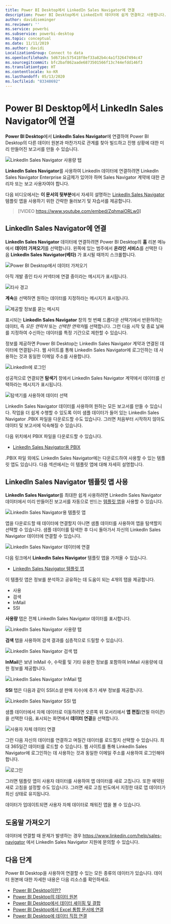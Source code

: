 ```yaml
---
title: Power BI Desktop에서 LinkedIn Sales Navigator에 연결
description: Power BI Desktop에서 LinkedIn의 데이터에 쉽게 연결하고 사용합니다.
author: davidiseminger
ms.reviewer: ''
ms.service: powerbi
ms.subservice: powerbi-desktop
ms.topic: conceptual
ms.date: 11/11/2019
ms.author: davidi
LocalizationGroup: Connect to data
ms.openlocfilehash: 5d6716c575418f8ef33a82b4c4a1f32647494c47
ms.sourcegitcommit: bfc2baf862aade6873501566f13c744efdd146f3
ms.translationtype: HT
ms.contentlocale: ko-KR
ms.lasthandoff: 05/13/2020
ms.locfileid: "83348692"
---
```

# <a name="connect-to-linkedin-sales-navigator-in-power-bi-desktop"></a>Power BI Desktop에서 LinkedIn Sales Navigator에 연결

**Power BI Desktop**에서 **LinkedIn Sales Navigator**에 연결하여 Power BI Desktop의 다른 데이터 원본과 마찬가지로 관계를 찾아 빌드하고 진행 상황에 대한 미리 만들어진 보고서를 만들 수 있습니다.

![LinkedIn Sales Navigator 사용량 탭](media/desktop-connect-linkedin-sales-navigator/linkedin-sales-navigator-01.png)


**LinkedIn Sales Navigator**를 사용하여 LinkedIn 데이터에 연결하려면 LinkedIn Sales Navigator Enterprise 요금제가 있어야 하며 Sales Navigator 계약에 대한 관리자 또는 보고 사용자여야 합니다.

다음 비디오에서는 **이 문서의 뒷부분**에서 자세히 설명하는 [LinkedIn Sales Navigator](#using-the-linkedin-sales-navigator-template-app) 템플릿 앱을 사용하기 위한 간략한 둘러보기 및 자습서를 제공합니다. 

> [!VIDEO https://www.youtube.com/embed/ZqhmaiORLw0]

## <a name="connect-to-linkedin-sales-navigator"></a>LinkedIn Sales Navigator에 연결

**LinkedIn Sales Navigator** 데이터에 연결하려면 Power BI Desktop의 **홈** 리본 메뉴에서 **데이터 가져오기**를 선택합니다. 왼쪽에 있는 범주에서 **온라인 서비스**를 선택한 다음 **LinkedIn Sales Navigator(베타)** 가 표시될 때까지 스크롤합니다.

![Power BI Desktop에서 데이터 가져오기](media/desktop-connect-linkedin-sales-navigator/linkedin-sales-navigator-02.png)

아직 개발 중인 타사 커넥터에 연결 중이라는 메시지가 표시됩니다. 

![타사 경고](media/desktop-connect-linkedin-sales-navigator/linkedin-sales-navigator-03.png)

**계속**을 선택하면 원하는 데이터를 지정하라는 메시지가 표시됩니다.

![제공할 정보를 묻는 메시지](media/desktop-connect-linkedin-sales-navigator/linkedin-sales-navigator-04.png)


표시되는 **LinkedIn Sales Navigator** 창의 첫 번째 드롭다운 선택기에서 반환하려는 데이터, 즉 *모든 연락처* 또는 *선택한 연락처*를 선택합니다. 그런 다음 시작 및 종료 날짜를 지정하여 수신하는 데이터를 특정 기간으로 제한할 수 있습니다.

정보를 제공하면 Power BI Desktop는 LinkedIn Sales Navigator 계약과 연결된 데이터에 연결됩니다. 웹 사이트를 통해 LinkedIn Sales Navigator에 로그인하는 데 사용하는 것과 동일한 이메일 주소를 사용합니다. 

![LinkedIn에 로그인](media/desktop-connect-linkedin-sales-navigator/linkedin-sales-navigator-05.png)

성공적으로 연결되면 **탐색기** 창에서 LinkedIn Sales Navigator 계약에서 데이터를 선택하라는 메시지가 표시됩니다.

![탐색기를 사용하여 데이터 선택](media/desktop-connect-linkedin-sales-navigator/linkedin-sales-navigator-09.png)

LinkedIn Sales Navigator 데이터를 사용하여 원하는 모든 보고서를 만들 수 있습니다. 작업을 더 쉽게 수행할 수 있도록 이미 샘플 데이터가 들어 있는 LinkedIn Sales Navigator .PBIX 파일을 다운로드할 수도 있습니다. 그러면 처음부터 시작하지 않아도 데이터 및 보고서에 익숙해질 수 있습니다.

다음 위치에서 PBIX 파일을 다운로드할 수 있습니다.
* [LinkedIn Sales Navigator용 PBIX](service-template-apps-samples.md)

.PBIX 파일 외에도 LinkedIn Sales Navigator에는 다운로드하여 사용할 수 있는 템플릿 앱도 있습니다. 다음 섹션에서는 이 템플릿 앱에 대해 자세히 설명합니다.


## <a name="using-the-linkedin-sales-navigator-template-app"></a>LinkedIn Sales Navigator 템플릿 앱 사용

**LinkedIn Sales Navigator**를 최대한 쉽게 사용하려면 LinkedIn Sales Navigator 데이터에서 미리 만들어진 보고서를 자동으로 만드는 [템플릿 앱](service-template-apps-overview.md)을 사용할 수 있습니다.

![LinkedIn Sales Navigator용 템플릿 앱](media/desktop-connect-linkedin-sales-navigator/linkedin-sales-navigator-10.png)

앱을 다운로드할 때 데이터에 연결할지 아니면 샘플 데이터를 사용하여 앱을 탐색할지 선택할 수 있습니다. 샘플 데이터를 탐색한 후 다시 돌아가서 자신의 LinkedIn Sales Navigator 데이터에 연결할 수 있습니다. 

![LinkedIn Sales Navigator 데이터에 연결](media/desktop-connect-linkedin-sales-navigator/linkedin-sales-navigator-11.png)



다음 링크에서 **LinkedIn Sales Navigator** 템플릿 앱을 가져올 수 있습니다.
* [LinkedIn Sales Navigator 템플릿 앱](https://appsource.microsoft.com/en-us/product/power-bi/pbi-contentpacks.linkedin_navigator)

이 템플릿 앱은 정보를 분석하고 공유하는 데 도움이 되는 4개의 탭을 제공합니다.

* 사용
* 검색
* InMail
* SSI

**사용량** 탭은 전체 LinkedIn Sales Navigator 데이터를 표시합니다.

![LinkedIn Sales Navigator 사용량 탭](media/desktop-connect-linkedin-sales-navigator/linkedin-sales-navigator-12.png)

**검색** 탭을 사용하여 검색 결과를 심층적으로 드릴할 수 있습니다.

![LinkedIn Sales Navigator 검색 탭](media/desktop-connect-linkedin-sales-navigator/linkedin-sales-navigator-13.png)

**InMail**은 보낸 InMail 수, 수락률 및 기타 유용한 정보를 포함하여 InMail 사용량에 대한 정보를 제공합니다.

![LinkedIn Sales Navigator InMail 탭](media/desktop-connect-linkedin-sales-navigator/linkedin-sales-navigator-14.png)

**SSI** 탭은 다음과 같이 SSI(소셜 판매 지수)에 추가 세부 정보를 제공합니다.

![LinkedIn Sales Navigator SSI 탭](media/desktop-connect-linkedin-sales-navigator/linkedin-sales-navigator-15.png)

샘플 데이터에서 자체 데이터로 이동하려면 오른쪽 위 모서리에서 **앱 편집**(연필 아이콘)을 선택한 다음, 표시되는 화면에서 **데이터 연결**을 선택합니다.

![사용자 자체 데이터 연결](media/desktop-connect-linkedin-sales-navigator/linkedin-sales-navigator-16.png)

그런 다음 자신의 데이터를 연결하고 며칠간 데이터를 로드할지 선택할 수 있습니다. 최대 365일간 데이터를 로드할 수 있습니다. 웹 사이트를 통해 LinkedIn Sales Navigator에 로그인하는 데 사용하는 것과 동일한 이메일 주소를 사용하여 로그인해야 합니다. 

![로그인](media/desktop-connect-linkedin-sales-navigator/linkedin-sales-navigator-17.png)

그러면 템플릿 앱이 사용자 데이터를 사용하여 앱 데이터를 새로 고칩니다. 또한 예약된 새로 고침을 설정할 수도 있습니다. 그러면 새로 고침 빈도에서 지정한 대로 앱 데이터가 최신 상태로 유지됩니다. 

데이터가 업데이트되면 사용자 자체 데이터로 채워진 앱을 볼 수 있습니다.

## <a name="getting-help"></a>도움말 가져오기

데이터에 연결할 때 문제가 발생하는 경우 https://www.linkedin.com/help/sales-navigator 에서 LinkedIn Sales Navigator 지원에 문의할 수 있습니다. 

## <a name="next-steps"></a>다음 단계
Power BI Desktop을 사용하여 연결할 수 있는 모든 종류의 데이터가 있습니다. 데이터 원본에 대한 자세한 내용은 다음 리소스를 확인하세요.

* [Power BI Desktop이란?](../fundamentals/desktop-what-is-desktop.md)
* [Power BI Desktop의 데이터 원본](desktop-data-sources.md)
* [Power BI Desktop에서 데이터 셰이핑 및 결합](desktop-shape-and-combine-data.md)
* [Power BI Desktop에서 Excel 통합 문서에 연결](desktop-connect-excel.md)   
* [Power BI Desktop에 데이터 직접 연결](desktop-enter-data-directly-into-desktop.md)   
